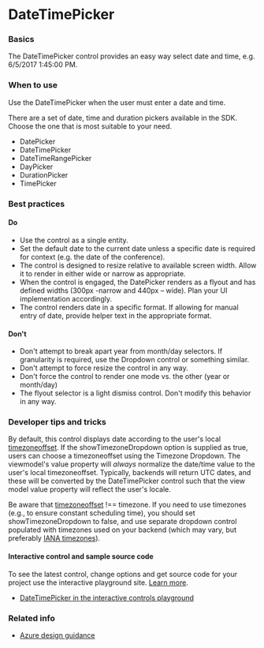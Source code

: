﻿# DateTimePicker

 
<a name="basics"></a>
### Basics
The DateTimePicker control provides an easy way select date and time, e.g. 6/5/2017 1:45:00 PM.



<!-- TODO get an IMAGE to embed here -->

<!-- TODO get an SAMPLE CODE to embed here -->

 
<a name="when-to-use"></a>
### When to use
Use the DateTimePicker when the user must enter a date and time.

There are a set of date, time and duration pickers available in the SDK.  Choose the one that is most suitable to your need.
* DatePicker
* DateTimePicker
* DateTimeRangePicker
* DayPicker
* DurationPicker
* TimePicker



 
<a name="best-practices"></a>
### Best practices

<a name="best-practices-do"></a>
#### Do

* Use the control as a single entity.
* Set the default date to the current date unless a specific date is required for context (e.g. the date of the conference).
* The control is designed to resize relative to available screen width. Allow it to render in either wide or narrow as appropriate.
* When the control is engaged, the DatePicker renders as a flyout and has defined widths (300px -narrow and 440px – wide). Plan your UI implementation accordingly.
* The control renders date in a specific format. If allowing for manual entry of date, provide helper text in the appropriate format.

<a name="best-practices-don-t"></a>
#### Don&#39;t

* Don't attempt to break apart year from month/day selectors. If granularity is required, use the Dropdown control or something similar.
* Don't attempt to force resize the control in any way.
* Don't force the control to render one mode vs. the other (year or month/day)
* The flyout selector is a light dismiss control. Don't modify this behavior in any way.



 
<a name="developer-tips-and-tricks"></a>
### Developer tips and tricks
By default, this control displays date according to the user's local [timezoneoffset](https://developer.mozilla.org/en-US/docs/Web/JavaScript/Reference/Global_Objects/Date/getTimezoneOffset). If the showTimezoneDropdown option is supplied as true, users can choose a timezoneoffset using the Timezone Dropdown. The viewmodel's value property will *always* normalize the date/time value to the user's local timezoneoffset. Typically, backends will return UTC dates, and these will be converted by the DateTimePicker control such that the view model value property will reflect the user's locale.

Be aware that [timezoneoffset](http://tantek.com/2015/218/b1/use-timezone-offsets) !== timezone. If you need to use timezones (e.g., to ensure constant scheduling time), you should set showTimezoneDropdown to false, and use separate dropdown control populated with timezones used on your backend (which may vary, but preferably [IANA timezones](https://www.iana.org/time-zones)).


<a name="developer-tips-and-tricks-interactive-control-and-sample-source-code"></a>
#### Interactive control and sample source code
To see the latest control, change options and get source code for your project use the interactive playground site.  [Learn more](./top-extensions-controls-playground.md).

*  <a href="https://ms.portal.azure.com/?Microsoft_Azure_Playground=true#blade/Microsoft_Azure_Playground/ControlsIndexBlade/DateTimePicker_create_Playground" target="_blank">DateTimePicker in the interactive controls playground</a>

 

 
<a name="related-info"></a>
### Related info

<!-- TODO link to Figma -->

* [Azure design guidance](http://aka.ms/portalfx/design)


